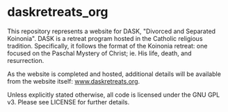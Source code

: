 # daskretreats_org

This repository represents a website for DASK, "Divorced and Separated Koinonia". DASK is a retreat program hosted in the Catholic religious tradition. Specifically, it follows the format of the Koinonia retreat: one focused on the Paschal Mystery of Christ; ie. His life, death, and resurrection.

As the website is completed and hosted, additional details will be available from the website itself: www.daskretreats.org.

Unless explicitly stated otherwise, all code is licensed under the GNU GPL v3. Please see LICENSE for further details.
